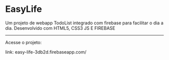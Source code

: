 # EasyLife

Um projeto de webapp TodoList integrado com firebase para facilitar o dia a dia. Desenvolvido com HTML5, CSS3 JS E FIREBASE

---

Acesse o projeto:

link: easy-life-3db2d.firebaseapp.com/

